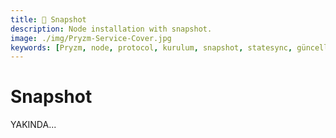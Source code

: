 ```yaml
---
title: 📸 Snapshot
description: Node installation with snapshot.
image: ./img/Pryzm-Service-Cover.jpg
keywords: [Pryzm, node, protocol, kurulum, snapshot, statesync, güncelleme]
---
```


# Snapshot

YAKINDA...